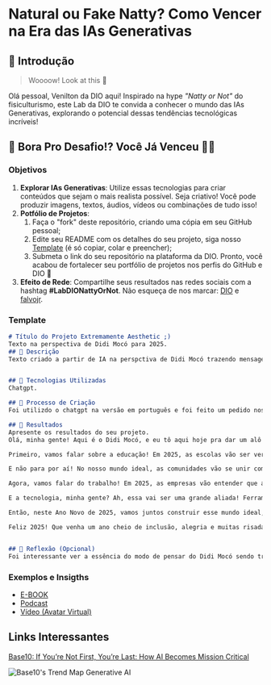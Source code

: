 # Natural ou Fake Natty? Como Vencer na Era das IAs Generativas

## 🚀 Introdução

> Woooow! Look at this 👀

Olá pessoal, Venilton da DIO aqui! Inspirado na hype _"Natty or Not"_ do fisiculturismo, este Lab da DIO te convida a conhecer o mundo das IAs Generativas, explorando o potencial dessas tendências tecnológicas incríveis!

## 🎯 Bora Pro Desafio!? Você Já Venceu 💪🤓

### Objetivos

1. **Explorar IAs Generativas**: Utilize essas tecnologias para criar conteúdos que sejam o mais realista possível. Seja criativo! Você pode produzir imagens, textos, áudios, vídeos ou combinações de tudo isso!
1. **Potfólio de Projetos**:
    1. Faça o "fork" deste repositório, criando uma cópia em seu GitHub pessoal;
    2. Edite seu README com os detalhes do seu projeto, siga nosso [Template](#template) (é só copiar, colar e preencher);
    3. Submeta o link do seu repositório na plataforma da DIO. Pronto, você acabou de fortalecer seu portfólio de projetos nos perfis do GitHub e DIO 🚀
1. **Efeito de Rede**: Compartilhe seus resultados nas redes sociais com a hashtag **#LabDIONattyOrNot**. Não esqueça de nos marcar: [DIO](https://www.linkedin.com/school/dio-makethechange) e [falvojr](https://www.linkedin.com/in/falvojr).

### Template

```markdown
# Título do Projeto Extremamente Aesthetic ;)
Texto na perspectiva de Didi Mocó para 2025.
## 📒 Descrição
Texto criado a partir de IA na perspctiva de Didi Mocó trazendo mensagem de felicitações para o novo ano de 2025, tendo em vista uma sociedade mais igualitária. Uma mensagem queressalta o respeito e a valorização das singularidades.


## 🤖 Tecnologias Utilizadas
Chatgpt.

## 🧐 Processo de Criação
Foi utilizdo o chatgpt na versão em português e foi feito um pedido nos seguintes moldes: uma fala sobre o mundo ideal mais inclusivo no futuro , que acolha as diferenças, como se fosse o Didi Mocó falando no Fantástico dando felicitações para o ano de 2025.

## 🚀 Resultados
Apresente os resultados do seu projeto.
Olá, minha gente! Aqui é o Didi Mocó, e eu tô aqui hoje pra dar um alô especial e desejar um Feliz Ano Novo de 2025 pra todo mundo! Olha, eu tô tão animado que até parece que eu tomei um banho de água de coco! Vamos juntos imaginar um futuro mais bonito, mais inclusivo e que acolha as diferenças, porque é disso que a gente precisa, né?

Primeiro, vamos falar sobre a educação! Em 2025, as escolas vão ser verdadeiros lares de aprendizado, onde cada criança, independente de suas habilidades ou origens, vai se sentir acolhida. Imagina só! Professores preparados, com muito amor no coração, prontos pra ajudar cada aluno a brilhar do seu jeito. E os colegas? Ah, esses vão aprender desde cedo a respeitar e valorizar as diferenças, porque cada um é uma estrela única nesse céu maravilhoso que é a nossa sociedade!

E não para por aí! No nosso mundo ideal, as comunidades vão se unir como uma grande família. Vão ter festas, eventos e atividades que reúnem todo mundo, sem discriminação. Vai ser como um carnaval, onde cada um pode mostrar sua cultura, sua música e sua dança! E o melhor: todo mundo vai ser bem-vindo, sem medo de ser julgado. Vai ser uma verdadeira festa da diversidade!

Agora, vamos falar do trabalho! Em 2025, as empresas vão entender que a diversidade é uma força poderosa. Elas vão contratar pessoas de todas as idades, gêneros, etnias e habilidades. E isso vai trazer novas ideias e muita criatividade! Imagina só um escritório cheio de gente diferente, cada um contribuindo com seu talento. Vai ser uma explosão de inovação, como um fogos de artifício no céu!

E a tecnologia, minha gente? Ah, essa vai ser uma grande aliada! Ferramentas e aplicativos vão facilitar a comunicação e a inclusão, permitindo que todos tenham acesso à informação e possam participar ativamente da sociedade. A tecnologia vai ajudar a derrubar barreiras e construir pontes, unindo as pessoas de uma forma que a gente nunca viu antes!

Então, neste Ano Novo de 2025, vamos juntos construir esse mundo ideal, onde a inclusão é a regra e não a exceção. Vamos celebrar as diferenças, porque elas são o que nos torna humanos! E lembrem-se: a mudança começa com cada um de nós. Vamos espalhar amor, respeito e solidariedade por onde passarmos!

Feliz 2025! Que venha um ano cheio de inclusão, alegria e muitas risadas! E lembrem-se: a vida é uma grande comédia, e a gente é o protagonista da nossa própria história! Vamos fazer dela uma história linda! Um abração e até a próxima!


## 💭 Reflexão (Opcional)
Foi interessante ver a essência do modo de pensar do Didi Mocó sendo traduzida em um texto. E ver o potencial dos recursos da IA para valorizar ideias importantes, e até amplificar vozes de pessoas comuns.
```

### Exemplos e Insigths

- [E-BOOK](/exemplos/E-BOOK.md)
- [Podcast](/exemplos/PODCAST.md)
- [Vídeo (Avatar Virtual)](/exemplos/VIDEO.md)

## Links Interessantes

[Base10: If You’re Not First, You’re Last: How AI Becomes Mission Critical](https://base10.vc/post/generative-ai-mission-critical/)

![Base10's Trend Map Generative AI](https://github.com/digitalinnovationone/lab-natty-or-not/assets/730492/f4df26e8-f8f7-4419-8252-c69d73ea930c)
